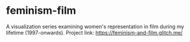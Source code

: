 # feminism-film

A visualization series examining women's representation in film during my lifetime (1997-onwards). Project link: https://feminism-and-film.glitch.me/
